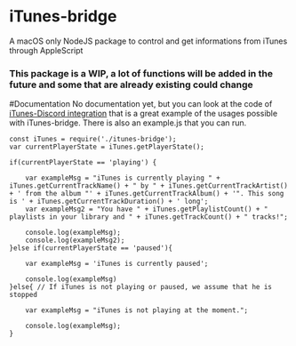 # iTunes-bridge
A macOS only NodeJS package to control and get informations from iTunes through AppleScript

### This package is a WIP, a lot of functions will be added in the future and some that are already existing could change
#Documentation
No documentation yet, but you can look at the code of [iTunes-Discord integration](https://github.com/AngryKiller/iTunes-Discord-integration/tree/dev) that is a great example of the usages possible with iTunes-bridge.
There is also an example.js that you can run.
     
   
    const iTunes = require('./itunes-bridge');
    var currentPlayerState = iTunes.getPlayerState();
    
    if(currentPlayerState == 'playing') {
    
        var exampleMsg = "iTunes is currently playing " + iTunes.getCurrentTrackName() + " by " + iTunes.getCurrentTrackArtist() + ' from the album "' + iTunes.getCurrentTrackAlbum() + '". This song is ' + iTunes.getCurrentTrackDuration() + ' long';
        var exampleMsg2 = "You have " + iTunes.getPlaylistCount() + " playlists in your library and " + iTunes.getTrackCount() + " tracks!";
    
        console.log(exampleMsg);
        console.log(exampleMsg2);
    }else if(currentPlayerState == 'paused'){
    
        var exampleMsg = 'iTunes is currently paused';
    
        console.log(exampleMsg)
    }else{ // If iTunes is not playing or paused, we assume that he is stopped
    
        var exampleMsg = "iTunes is not playing at the moment.";
    
        console.log(exampleMsg);
    }
    